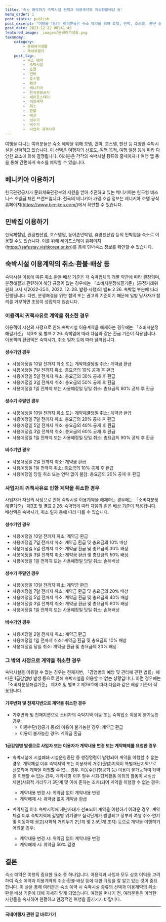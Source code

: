```yaml
---
title: '숙소 예약하기 숙박시설 선택과 이용계약의 취소환불배상 등'
menu_order: 1
post_status: publish
post_excerpt: '여행을 다니는 여러분들은 숙소 예약을 위해 호텔, 민박, 호스텔, 펜션 등 다양한 숙박시설을 선택하고 있습니다. 이 선택은 여행자의 선호도, 여행 목적, 여행 일정 등에 따라 다양한 요소에 의해 결정됩니다. 여러분은 각각의 숙박시설 종류의 홈페이지나 여행 앱 등을 통해 간편하게 숙소를 예약할 수 있습니다.'
post_date: 2023-12-22 06:41:49
featured_image: _images/문화여가생활.png
taxonomy:
    category:
        - 문화여가생활
        - 국내여행자
    post_tag:
        - 숙소 예약
        -  숙박시설
        -  호텔
        -  민박
        -  호스텔
        -  펜션
        -  베니키아
        -  한국관광공사
        -  세이프스테이
        -  이용계약
        -  취소
        -  환불
        -  배상
        -  성수기
        -  비수기
        -  사업자 귀책사유
---
```



여행을 다니는 여러분들은 숙소 예약을 위해 호텔, 민박, 호스텔, 펜션 등 다양한 숙박시설을 선택하고 있습니다. 이 선택은 여행자의 선호도, 여행 목적, 여행 일정 등에 따라 다양한 요소에 의해 결정됩니다. 여러분은 각각의 숙박시설 종류의 홈페이지나 여행 앱 등을 통해 간편하게 숙소를 예약할 수 있습니다.

## 베니키아 이용하기

한국관광공사가 문화체육관광부의 지원을 받아 추진하고 있는 베니키아는 한국형 비즈니스 호텔급 체인 브랜드입니다. 전국의 베니키아 가맹 호텔 정보는 베니키아 호텔 공식 홈페이지(https://www.benikea.com/)에서 확인할 수 있습니다.

## 민박집 이용하기

한옥체험업, 관광펜션업, 호스텔업, 농어촌민박업, 휴양펜션업 등의 민박업을 숙소로 이용할 수도 있습니다. 이를 위해 세이프스테이 홈페이지(https://safestay.visitkorea.or.kr/)를 통해 민박숙소 정보를 확인할 수 있습니다.

## 숙박시설 이용계약의 취소·환불·배상 등

숙박시설 이용에 따른 취소·환불·배상 기준은 각 숙박업체의 개별 약관에 따라 결정되며, 분쟁해결과 관련하여 해당 규정이 없는 경우에는 「소비자분쟁해결기준」(공정거래위원회 고시 제2022-25호, 2022. 12. 28. 발령·시행)의 별표 2 26. 숙박업 부분에 따라 진행됩니다. 다만, 분쟁해결을 위한 합의 또는 권고의 기준이기 때문에 일방 당사자가 합의를 거부하면 조정이 성립되지 않습니다.

### 이용객의 귀책사유로 계약을 취소한 경우

이용객이 자신의 사정으로 인해 숙박시설 이용계약을 해제하는 경우에는 「소비자분쟁해결기준」 제3조 및 별표 2 26. 숙박업에 따라 다음과 같은 환급 기준이 적용됩니다. 이용객의 환급액은 숙박시기, 취소 일자 등에 따라 달라집니다.

#### 성수기인 경우

- 사용예정일 10일 전까지 취소 또는 계약체결당일 취소: 계약금 환급
- 사용예정일 7일 전까지 취소: 총요금의 10% 공제 후 환급
- 사용예정일 5일 전까지 취소: 총요금의 30% 공제 후 환급
- 사용예정일 3일 전까지 취소: 총요금의 50% 공제 후 환급
- 사용예정일 1일 전까지 또는 사용예정일 당일 취소: 총요금의 80% 공제 후 환급

#### 성수기 주말인 경우

- 사용예정일 10일 전까지 취소 또는 계약체결당일 취소: 계약금 환급
- 사용예정일 7일 전까지 취소: 총요금의 20% 공제 후 환급
- 사용예정일 5일 전까지 취소: 총요금의 40% 공제 후 환급
- 사용예정일 3일 전까지 취소: 총요금의 60% 공제 후 환급
- 사용예정일 1일 전까지 또는 사용예정일 당일 취소: 총요금의 90% 공제 후 환급

#### 비수기인 경우

- 사용예정일 2일 전까지 취소: 계약금 환급
- 사용예정일 1일 전까지 취소: 총요금의 10% 공제 후 환급
- 사용예정일 당일 취소 또는 연락 없이 불참: 총요금의 20% 공제 후 환급

### 사업자의 귀책사유로 인한 계약을 취소한 경우

사업자가 자신의 사정으로 인해 숙박시설 이용계약을 해제하는 경우에는 「소비자분쟁해결기준」 제3조 및 별표 2 26. 숙박업에 따라 다음과 같은 배상 기준이 적용됩니다. 배상액은 숙박시기, 취소 일자 등에 따라 다를 수 있습니다.

#### 성수기인 경우

- 사용예정일 10일 전까지 취소: 계약금 환급
- 사용예정일 7일 전까지 취소: 계약금 환급 및 총요금의 10% 배상
- 사용예정일 5일 전까지 취소: 계약금 환급 및 총요금의 30% 배상
- 사용예정일 3일 전까지 취소: 계약금 환급 및 총요금의 50% 배상
- 사용예정일 1일 전까지 또는 사용예정일 당일 취소: 손해배상

#### 성수기 주말인 경우

- 사용예정일 10일 전까지 취소: 계약금 환급
- 사용예정일 7일 전까지 취소: 계약금 환급 및 총요금의 20% 배상
- 사용예정일 5일 전까지 취소: 계약금 환급 및 총요금의 40% 배상
- 사용예정일 3일 전까지 취소: 계약금 환급 및 총요금의 60% 배상
- 사용예정일 1일 전까지 또는 사용예정일 당일 취소: 손해배상

#### 비수기인 경우

- 사용예정일 2일 전까지 취소: 계약금 환급
- 사용예정일 1일 전까지 취소: 계약금 환급 및 총요금의 10% 배상
- 사용예정일 당일 취소: 계약금 환급 및 총요금의 20% 배상

### 그 밖의 사정으로 계약을 취소한 경우

숙박시설을 이용할 수 없는 경우는 천재지변, 「감염병의 예방 및 관리에 관한 법률」에 따른 1급감염병 발생 등으로 인해 숙박시설을 이용할 수 없는 상황입니다. 이런 경우에는 「소비자분쟁해결기준」 제3조 및 별표 2 제26호에 따라 다음과 같은 배상 기준이 적용됩니다.

#### 기후변화 및 천재지변으로 계약을 취소한 경우

- 기후변화 및 천재지변으로 소비자의 숙박지역 이동 또는 숙박업소 이용이 불가능한 경우:
  - 이동수단(항공기 등)의 이용이 불가능한 경우: 계약금 환급
  - 이용이 불가능한 경우: 계약금 환급

#### 1급감염병 발생으로 사업자 또는 이용자가 계약내용 변경 또는 계약해제를 요청한 경우

- 숙박시설에 시설폐쇄·시설운영중단 등 행정명령이 발령되어 계약을 이행할 수 없는 경우, 계약체결 이후 숙박지역 또는 이용자의 거주(출발)지역이 특별재난지역으로 선포되어 계약을 이행할 수 없는 경우, 이동수단(항공기 등) 이용이 불가능하여 계약을 이행할 수 없는 경우, 계약체결 이후 필수 사회·경제활동 이외의 활동이 사실상 제한(사회적 거리두기 3단계 및 이에 준하는 조치)되어 계약을 이행할 수 없는 경우:
  - 계약내용 변경 시: 위약금 없이 계약내용 변경
  - 계약해제 시: 위약금 없이 계약금 환급

- 계약체결 이후 숙박지역에 재난사태가 선포되어 계약을 이행하기 어려운 경우, 계약체결 이후 숙박지역에 감염병 위기경보 심각단계가 발령되고 정부의 여행 취소·연기 및 이동자제 권고(사회적 거리두기 2단계 및 2.5단계 조치) 등으로 계약을 이행하기 어려운 경우:
  - 계약내용 변경 시: 위약금 없이 계약내용 변경
  - 계약해제 시: 위약금 50% 감경

## 결론

숙소 예약은 여행의 중요한 요소 중 하나입니다. 이용객과 사업자 모두 상호 이익을 고려하여 숙소 예약과 이용계약의 취소·환불·배상 등에 대한 규정을 잘 알고 있는 것이 중요합니다. 이 글을 통해 여러분은 숙소 예약 시 숙박시설 종류의 선택과 이용계약의 취소·환불·배상 기준에 대해 자세히 알게 되었습니다. 여행을 떠나기 전, 여러분들은 이러한 사항들을 숙지하여 원활하고 안정적인 여행을 즐기시기 바랍니다.
<!-- wp:separator -->
<hr class="wp-block-separator has-alpha-channel-opacity"/>
<!-- /wp:separator -->

<!-- wp:group {"backgroundColor":"base","layout":{"type":"constrained"}} -->
<div class="wp-block-group has-base-background-color has-background"><!-- wp:paragraph {"align":"center","fontSize":"medium"} -->
<p class="has-text-align-center has-large-font-size"><strong>국내여행자 관련 글 바로가기</strong></p>
<!-- /wp:paragraph -->


<!-- wp:latest-posts
{"categories":[{"id":15374,"count":19,"description":"","link":"https://uknowlaw.com/category/%ea%b5%ad%eb%82%b4%ec%97%ac%ed%96%89%ec%9e%90/","name":"국내여행자","slug":"국내여행자","taxonomy":"category","parent":0,"meta":[],"_links":{"self":[{"href":"https://uknowlaw.com/wp-json/wp/v2/categories/15374"}],"collection":[{"href":"https://uknowlaw.com/wp-json/wp/v2/categories"}],"about":[{"href":"https://uknowlaw.com/wp-json/wp/v2/taxonomies/category"}],"wp:post_type":[{"href":"https://uknowlaw.com/wp-json/wp/v2/posts?categories=15374"}],"curies":[{"name":"wp","href":"https://api.w.org/{rel}","templated":true}]}}],"postsToShow":100,"excerptLength":28,"postLayout":"grid","columns":2,"featuredImageAlign":"left","featuredImageSizeSlug":"large","fontSize":"small"} /--></div>
<!-- /wp:group -->